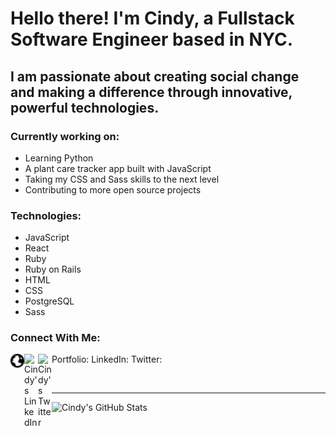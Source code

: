 # Hello there! I'm Cindy, a Fullstack Software Engineer based in NYC. 

## I am passionate about creating social change and making a difference through innovative, powerful technologies. 

### Currently working on: 
- Learning Python
- A plant care tracker app built with JavaScript
- Taking my CSS and Sass skills to the next level
- Contributing to more open source projects 

### Technologies: 
- JavaScript
- React
- Ruby
- Ruby on Rails
- HTML
- CSS
- PostgreSQL
- Sass

### Connect With Me: 
Portfolio: [<img align="left" alt ="Cindy's Portfolio" width="22px" src="https://raw.githubusercontent.com/iconic/open-iconic/master/svg/globe.svg"/>][website]
LinkedIn: [<img align="left" alt ="Cindy's LinkedIn" width="22px" src="https://cdn.jsdelivr.net/npm/simple-icons@v3/icons/linkedin.svg"/>][linkedin]
Twitter: [<img align="left" alt ="Cindy's Twitter" width="22px" src="https://cdn.jsdelivr.net/npm/simple-icons@v3/icons/twitter.svg"/>][twitter]

<br>

---

<img align="left" alt="Cindy's GitHub Stats" src="https://github-readme-stats.vercel.app/api?username=myk245&show_icons=true&hide_border=true"/>



[twitter]: https://twitter.com/KeiCindy
[linkedin]: https://www.linkedin.com/in/cindy-kei/
[website]: http://www.cindykei.com/


